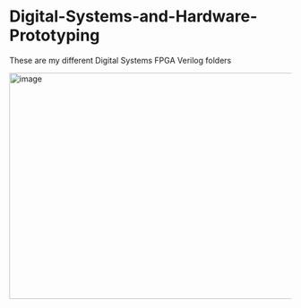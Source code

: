 # Digital-Systems-and-Hardware-Prototyping
These are my different Digital Systems FPGA Verilog folders

<img width="571" height="404" alt="image" src="https://github.com/user-attachments/assets/11bcf8ae-de66-4b90-a5d3-b03a00370047" />

